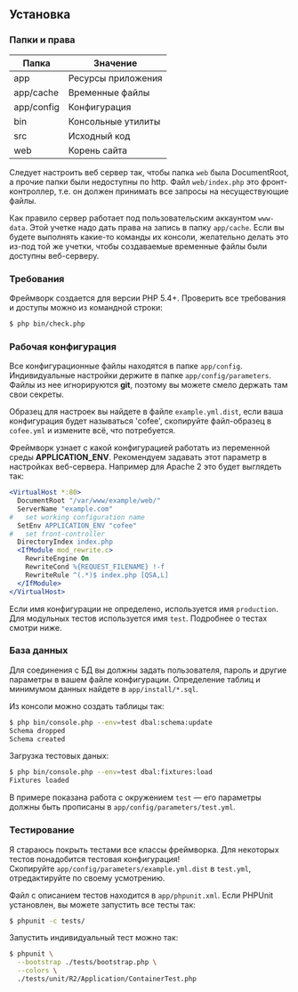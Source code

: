 ## Установка ##

### Папки и права ###

| Папка       | Значение           |
|-------------|--------------------|
| app         | Ресурсы приложения |
| app/cache   | Временные файлы    |
| app/config  | Конфигурация       |
| bin         | Консольные утилиты |
| src         | Исходный код       |
| web         | Корень сайта       |

Следует настроить веб сервер так, чтобы папка `web` была DocumentRoot, а прочие папки были недоступны по http.
Файл `web/index.php` это фронт-контроллер, т.е. он должен принимать все запросы на несуществующие файлы.

Как правило сервер работает под пользовательским аккаунтом `www-data`. Этой учетке надо дать права на запись в папку 
`app/cache`.
Если вы будете выполнять какие-то команды их консоли, желательно делать это из-под той же учетки, чтобы создаваемые 
временные файлы были доступны веб-серверу.


### Требования ###

Фреймворк создается для версии PHP 5.4+. Проверить все требования и доступы можно из командной строки:
```bash
$ php bin/check.php
```


### Рабочая конфигурация ###

Все конфигурационные файлы находятся в папке `app/config`. Индивидуальные настройки держите в папке 
`app/config/parameters`. Файлы из нее игнорируются **git**, поэтому вы можете смело держать там свои секреты.

Образец для настроек вы найдете в файле `example.yml.dist`, если ваша конфигурация 
будет называться 'cofee', скопируйте файл-образец в `cofee.yml` и измените всё, что потребуется.

Фреймворк узнает с какой конфигурацией работать из переменной среды **APPLICATION_ENV**. Рекомендуем задавать
этот параметр в настройках веб-сервера. Например для Apache 2 это будет выглядеть так:
```apache
<VirtualHost *:80>
  DocumentRoot "/var/www/example/web/"
  ServerName "example.com"
#   set working configuration name
  SetEnv APPLICATION_ENV "cofee"
#   set front-controller
  DirectoryIndex index.php
  <IfModule mod_rewrite.c>
    RewriteEngine On
    RewriteCond %{REQUEST_FILENAME} !-f
    RewriteRule ^(.*)$ index.php [QSA,L]
  </IfModule>  
</VirtualHost>
```

Если имя конфигурации не определено, используется имя `production`. Для модульных тестов используется имя `test`.
Подробнее о тестах смотри ниже.


### База данных ###

Для соединения с БД вы должны задать пользователя, пароль и другие параметры в вашем файле конфигурации. 
Определение таблиц и минимумом данных найдете в `app/install/*.sql`.

Из консоли можно создать таблицы так:
```bash
$ php bin/console.php --env=test dbal:schema:update
Schema dropped
Schema created
```
Загрузка тестовых даных:
```bash
$ php bin/console.php --env=test dbal:fixtures:load
Fixtures loaded
```
В примере показана работа с окружением `test` — его параметры должны быть прописаны в 
`app/config/parameters/test.yml`.


### Тестирование ###

Я стараюсь покрыть тестами все классы фреймворка. Для некоторых тестов понадобится тестовая конфигурация!  
Скопируйте `app/config/parameters/example.yml.dist` в `test.yml`, отредактируйте по своему усмотрению.

Файл с описанием тестов находится в `app/phpunit.xml`. Если PHPUnit установлен, вы можете запустить все тесты так:
```bash
$ phpunit -c tests/
```

Запустить индивидуальный тест можно так:
```bash
$ phpunit \
  --bootstrap ./tests/bootstrap.php \
  --colors \
  ./tests/unit/R2/Application/ContainerTest.php
```
